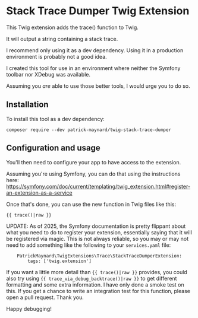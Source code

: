 Stack Trace Dumper Twig Extension
================

This Twig extension adds the trace() function to Twig. 

It will output a string containing a stack trace.

I recommend only using it as a dev dependency. Using it in a production environment is probably not a good idea.

I created this tool for use in an environment where neither the Symfony toolbar nor XDebug was available.

Assuming you *are* able to use those better tools, I would urge you to do so.

## Installation

To install this tool as a dev dependency:

```
composer require --dev patrick-maynard/twig-stack-trace-dumper
```

## Configuration and usage

You'll then need to configure your app to have access to the extension.

Assuming you're using Symfony, you can do that using the instructions here: 
https://symfony.com/doc/current/templating/twig_extension.html#register-an-extension-as-a-service

Once that's done, you can use the new function in Twig files like this:

```
{{ trace()|raw }}
```

UPDATE: As of 2025, the Symfony documentation is pretty flippant about what you need to do to register your extension, essentially saying that it will be registered via magic. This is not always reliable, so you may or may not need to add something like the following to your `services.yaml` file: 

```
    PatrickMaynard\TwigExtensions\Trace\StackTraceDumperExtension:
        tags: ['twig.extension']
```


If you want a little more detail than `{{ trace()|raw }}` provides, you could also try using `{{ trace_via_debug_backtrace()|raw }}` to get different formatting and some extra information. I have only done a smoke test on this. If you get a chance to write an integration test for this function, please open a pull request. Thank you. 

Happy debugging!
